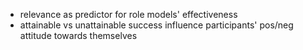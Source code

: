 - relevance as predictor for role models' effectiveness
- attainable vs unattainable success influence participants' pos/neg attitude towards themselves